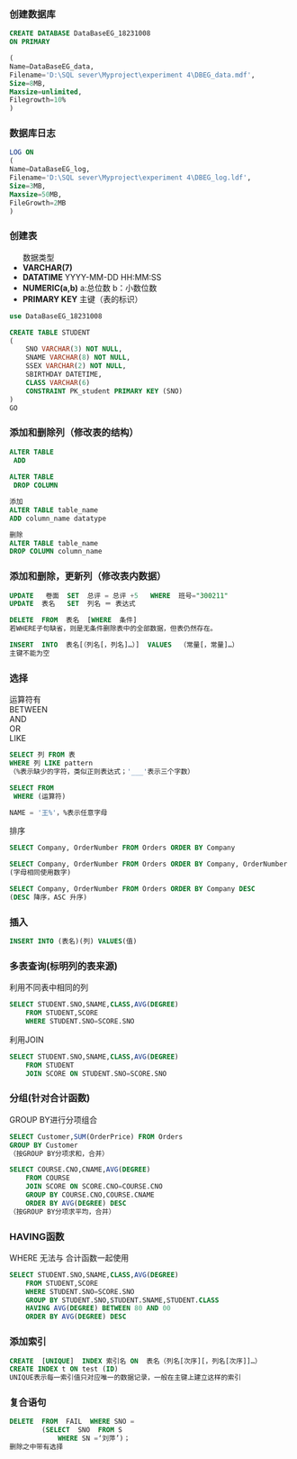 ### 创建数据库
```sql
CREATE DATABASE DataBaseEG_18231008
ON PRIMARY

(
Name=DataBaseEG_data,
Filename='D:\SQL sever\Myproject\experiment 4\DBEG_data.mdf',
Size=8MB,
Maxsize=unlimited,
Filegrowth=10%
)
```

### 数据库日志
```sql
LOG ON
(
Name=DataBaseEG_log,
Filename='D:\SQL sever\Myproject\experiment 4\DBEG_log.ldf',
Size=3MB,
Maxsize=50MB,
FileGrowth=2MB
)
```

### 创建表

<ul>数据类型
 <li> <b>VARCHAR(7)</b>  </li>
 <li> <b>DATATIME</b>  YYYY-MM-DD HH:MM:SS</li>
 <li> <b>NUMERIC(a,b)</b> a:总位数 b：小数位数</li>
 <li> <b>PRIMARY KEY</b> 主键（表的标识）</li>
</ul>

```sql
use DataBaseEG_18231008

CREATE TABLE STUDENT
(
	SNO VARCHAR(3) NOT NULL,
	SNAME VARCHAR(8) NOT NULL,
	SSEX VARCHAR(2) NOT NULL,
	SBIRTHDAY DATETIME,
	CLASS VARCHAR(6)
	CONSTRAINT PK_student PRIMARY KEY (SNO)
)
GO
```

### 添加和删除列（修改表的结构）
```sql
ALTER TABLE
 ADD
 
ALTER TABLE 
 DROP COLUMN

添加
ALTER TABLE table_name
ADD column_name datatype

删除
ALTER TABLE table_name 
DROP COLUMN column_name
```

### 添加和删除，更新列（修改表内数据）
```sql
UPDATE   卷面  SET  总评 = 总评 +5   WHERE  班号="300211"
UPDATE  表名   SET  列名 ＝ 表达式

DELETE  FROM  表名  [WHERE  条件]
若WHERE子句缺省，则是无条件删除表中的全部数据，但表仍然存在。

INSERT  INTO  表名[（列名[，列名]…）]  VALUES  （常量[，常量]…）
主键不能为空
```

### 选择

运算符有 <br>
BETWEEN <br>
AND <br>
OR <br>
LIKE <br>
```sql
SELECT 列 FROM 表
WHERE 列 LIKE pattern
（%表示缺少的字符，类似正则表达式；'___'表示三个字数） 
```
```sql
SELECT FROM 
 WHERE (运算符)

NAME = '王%'，%表示任意字母
```
排序
```sql
SELECT Company, OrderNumber FROM Orders ORDER BY Company

SELECT Company, OrderNumber FROM Orders ORDER BY Company, OrderNumber
(字母相同使用数字)

SELECT Company, OrderNumber FROM Orders ORDER BY Company DESC
(DESC 降序，ASC 升序)
```

### 插入

```sql
INSERT INTO (表名)(列) VALUES(值)
```

### 多表查询(标明列的表来源)
利用不同表中相同的列
```sql
SELECT STUDENT.SNO,SNAME,CLASS,AVG(DEGREE)
	FROM STUDENT,SCORE
	WHERE STUDENT.SNO=SCORE.SNO
```
利用JOIN
```sql
SELECT STUDENT.SNO,SNAME,CLASS,AVG(DEGREE)
	FROM STUDENT
	JOIN SCORE ON STUDENT.SNO=SCORE.SNO
```

### 分组(针对合计函数)
GROUP BY进行分项组合
```sql
SELECT Customer,SUM(OrderPrice) FROM Orders
GROUP BY Customer
（按GROUP BY分项求和，合并）

SELECT COURSE.CNO,CNAME,AVG(DEGREE)
	FROM COURSE
	JOIN SCORE ON SCORE.CNO=COURSE.CNO
	GROUP BY COURSE.CNO,COURSE.CNAME
	ORDER BY AVG(DEGREE) DESC
（按GROUP BY分项求平均，合并）
```

### HAVING函数
WHERE 无法与 合计函数一起使用
```sql
SELECT STUDENT.SNO,SNAME,CLASS,AVG(DEGREE)
	FROM STUDENT,SCORE
	WHERE STUDENT.SNO=SCORE.SNO
	GROUP BY STUDENT.SNO,STUDENT.SNAME,STUDENT.CLASS
	HAVING AVG(DEGREE) BETWEEN 80 AND 00
	ORDER BY AVG(DEGREE) DESC
```

### 添加索引
```sql
CREATE  [UNIQUE]  INDEX 索引名 ON  表名（列名[次序][，列名[次序]]…）
CREATE INDEX t ON test (ID)
UNIQUE表示每一索引值只对应唯一的数据记录，一般在主键上建立这样的索引
```

### 复合语句
```sql
DELETE  FROM  FAIL  WHERE SNO =
		(SELECT  SNO  FROM S
			WHERE SN =‘刘萍’)；
删除之中带有选择
```



